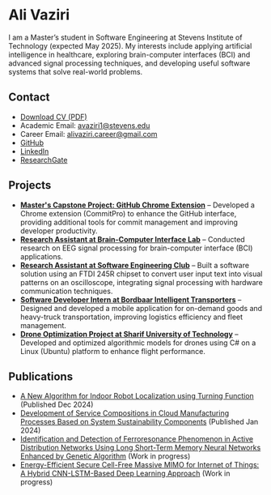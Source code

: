 # Ali Vaziri

I am a Master’s student in Software Engineering at Stevens Institute of Technology (expected May 2025). My interests include applying artificial intelligence in healthcare, exploring brain-computer interfaces (BCI) and advanced signal processing techniques, and developing useful software systems that solve real-world problems.

## Contact

- <a href="/AliVaziri_CV_2025.pdf" download="Ali_Vaziri_CV.pdf">Download CV (PDF)</a>
- Academic Email: <a href="mailto:avaziri1@stevens.edu">avaziri1@stevens.edu</a>
- Career Email: <a href="mailto:alivaziri.career@gmail.com">alivaziri.career@gmail.com</a>
- <a href="https://github.com/AliVaziri1999" target="_blank">GitHub</a>
- <a href="https://www.linkedin.com/in/alivaziri-career/" target="_blank">LinkedIn</a>
- <a href="https://www.researchgate.net/profile/Ali-Vaziri-4/research" target="_blank">ResearchGate</a>

## Projects

- **<a href="/capstone" target="_blank">Master's Capstone Project: GitHub Chrome Extension</a>** – Developed a Chrome extension (CommitPro) to enhance the GitHub interface, providing additional tools for commit management and improving developer productivity.
- **<a href="/bci" target="_blank">Research Assistant at Brain-Computer Interface Lab</a>** – Conducted research on EEG signal processing for brain-computer interface (BCI) applications.
- **<a href="/seclub" target="_blank">Research Assistant at Software Engineering Club</a>** – Built a software solution using an FTDI 245R chipset to convert user input text into visual patterns on an oscilloscope, integrating signal processing with hardware communication techniques.
- **<a href="/bordbaar" target="_blank">Software Developer Intern at Bordbaar Intelligent Transporters</a>** – Designed and developed a mobile application for on-demand goods and heavy-truck transportation, improving logistics efficiency and fleet management.
- **<a href="/drone" target="_blank">Drone Optimization Project at Sharif University of Technology</a>** – Developed and optimized algorithmic models for drones using C# on a Linux (Ubuntu) platform to enhance flight performance.

## Publications

- <a href="#" target="_blank">A New Algorithm for Indoor Robot Localization using Turning Function</a> (Published Dec 2024)
- <a href="#" target="_blank">Development of Service Compositions in Cloud Manufacturing Processes Based on System Sustainability Components</a> (Published Jan 2024)
- <a href="#" target="_blank">Identification and Detection of Ferroresonance Phenomenon in Active Distribution Networks Using Long Short-Term Memory Neural Networks Enhanced by Genetic Algorithm</a> (Work in progress)
- <a href="#" target="_blank">Energy-Efficient Secure Cell-Free Massive MIMO for Internet of Things: A Hybrid CNN-LSTM-Based Deep Learning Approach</a> (Work in progress)
